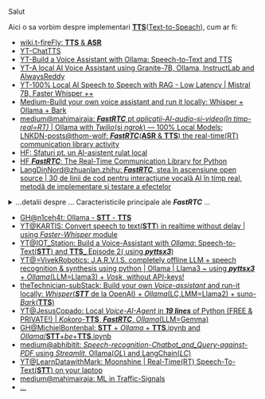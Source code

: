 Salut

Aici o sa vorbim despre implementari [**TTS**](https://simple.wikipedia.org/wiki/Text_to_speech)([Text-to-Speach](https://en.wikipedia.org/wiki/Speech_synthesis)), cum ar fi:

 - [wiki.t-fireFly: **TTS** & **ASR**](https://wiki.t-firefly.com/en/AIBOX-1684X/tts-and-asr.html)
 - [YT-ChatTTS](https://www.youtube.com/watch?v=MpVNZA6__3o&ab_channel=AllAboutAI)
 - [YT-Build a Voice Assistant with Ollama: Speech-to-Text and TTS](https://www.youtube.com/watch?v=lSqKx3D5iis&ab_channel=IOTStation)
 - [YT-A local AI Voice Assistant using Granite-7B, Ollama, InstructLab and AlwaysReddy](https://www.youtube.com/watch?v=inlada3SiNA)
 - [YT-100% Local AI Speech to Speech with RAG - Low Latency | Mistral 7B, Faster Whisper ++](https://www.youtube.com/watch?v=VpB6bxh4deM&ab_channel=AllAboutAI)
 - [Medium-Build your own voice assistant and run it locally: Whisper + Ollama + Bark](https://medium.com/@vndee.huynh/build-your-own-voice-assistant-and-run-it-locally-whisper-ollama-bark-c80e6f815cba)
 - [medium@mahimairaja: ***FastRTC*** pt *aplicații-AI-audio-și-video(în timp-real=RT)* | Ollama with *Twilio*(si *ngrok*) — 100% Local Models](https://mahimairaja.medium.com/%EF%B8%8F-fastrtc-ollama-with-twilio-100-local-models-dc0051afe423);
<br/>[LNKDN-posts@thom-wolf: ***FastRTC***(**ASR** & **TTS**) the real-time(RT) communication library activity](https://www.linkedin.com/posts/thom-wolf_fastrtc-the-real-time-communication-library-activity-7300214946271801344-5xWs/)
 - [HF: Sfaturi pt. un AI-asistent rulat local](https://discuss.huggingface.co/t/advice-for-locally-run-ai-assistant/145000)
 - [HF ***FastRTC***: The Real-Time Communication Library for Python ](https://huggingface.co/blog/fastrtc)
 - [LangDinNord@zhuanlan.zhihu: ***FastRTC***, stea în ascensiune open source | 30 de linii de cod pentru interacțiune vocală AI în timp real, metodă de implementare și testare a efectelor](https://zhuanlan.zhihu.com/p/27904999595)

<details>
<summary>...detalii despre ... Caracteristicile principale ale <b><i>FastRTC</i></b> ...</summary> 

<br/>
<hr/>
 
Caracteristicile principale ale <b><i>FastRTC</i></b>: 

 - *Detectare și rotire automată a vocii* : 
    Cu funcțiile încorporate de detectare și rotire a vocii, dezvoltatorii trebuie să se concentreze doar pe 
    logica răspunsului către utilizatori.
    
 - *Interfață utilizator automată* :
   Interfață utilizator **Gradio** încorporată cu suport **WebRTC** , convenabilă pentru testare sau implementare directă în
   mediul de producție.
   
 - *Apeluri telefonice* : **fastphone()** Obțineți un număr de telefon gratuit, iar utilizatorii pot accesa fluxul audio prin
   telefon (este necesar un jeton de la îmbrățișare-facială(**HF**) , conturile PRO au limite mai mari).
   
 - ⚡️ *Suport pentru WebRTC și Websocket* :
   Acceptă **WebRTC** și **Websocket** pentru a asigura o comunicare fluidă(în timp-real).
   
 - *Extrem de personalizabil* :
   Stream-urile pot fi montate în orice aplicație **FastAPI**, permițând interfețe utilizator personalizate sau
   implementări dincolo de **Gradio**.
   
 - *Set bogat de instrumente* :
   
   Instrumente practice încorporate, cum ar fi:
   
    - conversia textului în vorbire(**TTS**),
    - conversia vorbirii în text(**STT**),
    - detectarea cuvintelor neașteptate etc.,
      
   pentru a ajuta dezvoltatorii să înceapă rapid.

</pre>
<hr/> 
<br/>
</details>

 - [GH@n1ceh4t: Ollama - **STT** - **TTS**](https://github.com/n1ceh4t/Ollama-STT-TTS)
 - [YT@KARTIS: Convert speech to text(**STT**) in realtime without delay | using *Faster*-*Whisper* module](https://www.youtube.com/watch?v=uimBp3c3Koo&ab_channel=KARTIS)
 - [YT@IOT_Station: Build a Voice-Assistant with *Ollama*: Speech-to-Text(**STT**) and **TTS**_ Episode 2( using ***pyttsx3***) ](https://www.youtube.com/watch?v=cMDHTXobwxk&ab_channel=IOTStation)
 - [YT@=VivekRobotics: J.A.R.V.I.S. completely offline LLM + speech recognition & synthesis using python | Ollama | Llama3 ~ using ***pyttsx3*** + *Ollama*(LLM=Llama3) + *Vosk*, without API-keys!](https://www.youtube.com/watch?v=9MFOJC8Cjv4&ab_channel=VivekRobotics)
 - [theTechnician-subStack: Build your own *Voice-assistant* and run-it locally: *Whisper*(***STT*** de la OpenAI) + *Ollama*(LC,LMM=Llama2) + suno-*Bark*(**TTS**)](https://thetechnician.substack.com/p/build-your-own-voice-assistant-and)
 - [YT@JesusCopado: Local *Voice-AI-Agent* in ***19 lines*** of Python (FREE & PRIVATE!) | *Kokoro*-**TTS**, ***FastRTC***, *Ollama*(LLM=Gemma)](https://www.youtube.com/watch?v=M6vI4Wk-Y4Q&ab_channel=Jes%C3%BAsCopado)
 - [GH@MichielBontenbal: **STT** + *Ollama* + **TTS**.ipynb and *Ollama*/**STT**+*be*+**TTS**.ipynb](https://github.com/MichielBontenbal/ollama/blob/main/STT%20%2B%20ollama%20%2B%20TTS.ipynb)
 - [medium@abhibitit: *Speech-recognition-Chatbot_and_Query-against-PDF* using *Streamlit*, Ollama(*OL*) and LangChain(*LC*)](https://medium.com/@abhibitit/speech-recognition-chatbot-and-query-against-pdf-using-llama3-using-streamlit-ollama-and-a896e369efec)
 - [YT@LearnDatawithMark: Moonshine | Real-Time(RT) Speech-To-Text(**STT**) on your laptop](https://www.youtube.com/watch?v=B93fnV30OyM&ab_channel=LearnDatawithMark)
 - [medium@mahimairaja: ML in  Traffic-Signals](https://mahimairaja.medium.com/traffic-congestion-is-a-major-problem-in-many-cities-around-the-world-causing-significant-delays-98a16571c3f6)
 - [...](https://www.google.com/search?sca_esv=496b1dbe5ee65e43&rlz=1C1CHBF_enRO1132RO1132&sxsrf=AE3TifM166-EXUFL4Wv9-L9Xb2h9sAqjOQ:1749887255747&q=python+FastRTC+Ollama+ASR+TTS&udm=2&fbs=AIIjpHxX5k-tONtMCu8aDeA7E5WMuFPIpBqH8jT76nzCHgJGooYgkjkuBCcIF7tD_yCw785wAn4uDdm7fZnSBOBP97iKWxt4z_booKiN8Mh81MZ6RTmnqIv_vfhKdvDN9djxWF1dO06kobjwUcVNvyfeQy4GZ_J7hlCGjo-GHW4su0_B0YAztT0ZP9dvSLFgyykx2wdpzIcSHqFwk_Cq6Pxp4eg_Dzs_jw&sa=X&ved=2ahUKEwiHhpqCtvCNAxV2QPEDHZVxM6o4ChC0qAt6BAgUEAE&biw=1920&bih=911&dpr=1)
